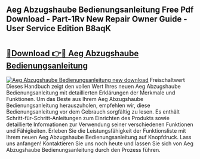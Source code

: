 ## Aeg Abzugshaube Bedienungsanleitung Free Pdf Download - Part-1Rv New Repair Owner Guide - User Service Edition B8aqK

# <h2><a href="http://df1h03j.blite.top/?on=Aeg+Abzugshaube+Bedienungsanleitung">🔗Download 👉🔴 Aeg Abzugshaube Bedienungsanleitung</a></h2>

[![Aeg Abzugshaube Bedienungsanleitung new download](https://i.imgur.com/lujVjoI.png)](http://df1h03j.blite.top/?on=Aeg+Abzugshaube+Bedienungsanleitung)
Freischaltwert Dieses Handbuch zeigt den vollen Wert Ihres neuen Aeg Abzugshaube Bedienungsanleitung mit detaillierten Erklärungen der Merkmale und Funktionen. Um das Beste aus Ihrem Aeg Abzugshaube Bedienungsanleitung herauszuholen, empfehlen wir, diese Bedienungsanleitung vor dem Gebrauch sorgfältig zu lesen. Es enthält Schritt-für-Schritt-Anleitungen zum Einrichten des Produkts sowie detaillierte Informationen zur Verwendung seiner verschiedenen Funktionen und Fähigkeiten. Erleben Sie die Leistungsfähigkeit der Funktionsliste mit Ihrem neuen Aeg Abzugshaube Bedienungsanleitung auf Knopfdruck. Lass uns anfangen! Kontaktieren Sie uns noch heute und lassen Sie sich von Aeg Abzugshaube Bedienungsanleitung durch den Prozess führen.
